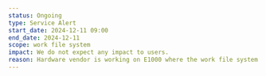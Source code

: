 ```yaml
---
status: Ongoing
type: Service Alert
start_date: 2024-12-11 09:00
end_date: 2024-12-11 
scope: work file system
impact: We do not expect any impact to users. 
reason: Hardware vendor is working on E1000 where the work file system is hosted 
---
```

